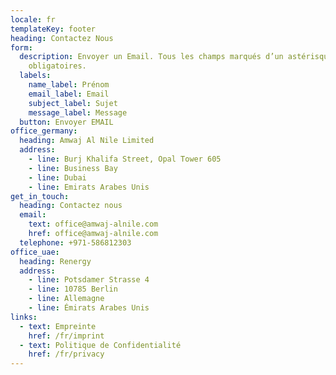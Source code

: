 ```yaml
---
locale: fr
templateKey: footer
heading: Contactez Nous
form:
  description: Envoyer un Email. Tous les champs marqués d’un astérisque (*) sont
    obligatoires.
  labels:
    name_label: Prénom
    email_label: Email
    subject_label: Sujet
    message_label: Message
  button: Envoyer EMAIL
office_germany:
  heading: Amwaj Al Nile Limited
  address:
    - line: Burj Khalifa Street, Opal Tower 605
    - line: Business Bay
    - line: Dubai
    - line: Emirats Arabes Unis
get_in_touch:
  heading: Contactez nous
  email:
    text: office@amwaj-alnile.com
    href: office@amwaj-alnile.com
  telephone: +971-586812303
office_uae:
  heading: Renergy
  address:
    - line: Potsdamer Strasse 4
    - line: 10785 Berlin
    - line: Allemagne
    - line: Émirats Arabes Unis
links:
  - text: Empreinte
    href: /fr/imprint
  - text: Politique de Confidentialité
    href: /fr/privacy
---
```

